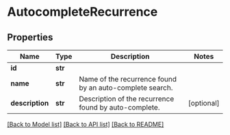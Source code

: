 # AutocompleteRecurrence


## Properties
Name | Type | Description | Notes
------------ | ------------- | ------------- | -------------
**id** | **str** |  | 
**name** | **str** | Name of the recurrence found by an auto-complete search. | 
**description** | **str** | Description of the recurrence found by auto-complete. | [optional] 

[[Back to Model list]](../README.md#documentation-for-models) [[Back to API list]](../README.md#documentation-for-api-endpoints) [[Back to README]](../README.md)


